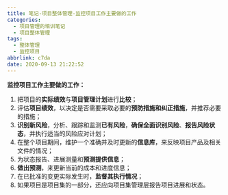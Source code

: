```yaml
---
title: 笔记-项目整体管理-监控项目工作主要做的工作
categories:
  - 项目管理的培训笔记
  - 项目整体管理
tags:
  - 整体管理
  - 监控项目
abbrlink: c7da
date: 2020-09-13 21:22:52
---
```


**监控项目工作主要做的工作：**

1. 把项目的**实际绩效**与**项目管理计划**进行**比较**；
2. 评估**项目绩效**，以决定是否需要采取必要的**预防措施和纠正措施**，并推荐必要的措施；
3. **识别新风险**，分析、跟踪和监测**已有风险**，**确保全面识别风险**、**报告风险状态**，并执行适当的风险应对计划；
4. 在整个项目期间，维护一个准确并及时更新的**信息库**，来反映项目产品及相关文件的情况；
5. 为状态报告、进展测量和**预测提供信息**；
6. **做出预测**，来更新当前的成本和进度信息；
7. 在已批准的变更实际发生时，**监督其执行情况**；
8. 如果项目是项目集的一部分，还应向项目集管理层报告项目进展和状态。
